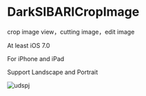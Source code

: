 # DarkSIBARICropImage
crop image view，cutting image，edit image

At least iOS 7.0

For iPhone and iPad

Support Landscape and Portrait



![udspj](https://github.com/udspj/DarkSIBARICropImage/blob/master/readmeimg/readmeedit.jpg?raw=true)
